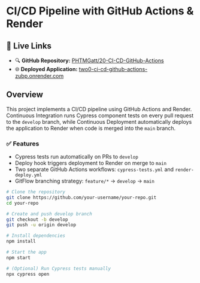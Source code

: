 # CI/CD Pipeline with GitHub Actions & Render

## 🔗 Live Links

- 🔍 **GitHub Repository:** [PHTMGatt/20-CI-CD-GitHub-Actions](https://github.com/PHTMGatt/20-CI-CD-GitHub-Actions)
- 🌐 **Deployed Application:** [two0-ci-cd-github-actions-zubp.onrender.com](https://two0-ci-cd-github-actions-zubp.onrender.com)


## Overview

This project implements a CI/CD pipeline using GitHub Actions and Render. Continuous Integration runs Cypress component tests on every pull request to the `develop` branch, while Continuous Deployment automatically deploys the application to Render when code is merged into the `main` branch.

### ✅ Features

- Cypress tests run automatically on PRs to `develop`
- Deploy hook triggers deployment to Render on merge to `main`
- Two separate GitHub Actions workflows: `cypress-tests.yml` and `render-deploy.yml`
- GitFlow branching strategy: `feature/*` → `develop` → `main`

```bash
# Clone the repository
git clone https://github.com/your-username/your-repo.git
cd your-repo

# Create and push develop branch
git checkout -b develop
git push -u origin develop

# Install dependencies
npm install

# Start the app
npm start

# (Optional) Run Cypress tests manually
npx cypress open
